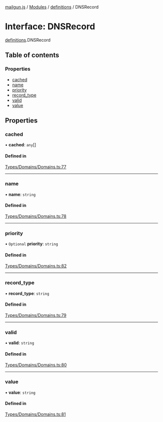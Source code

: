 [mailgun.js](../README.md) / [Modules](../modules.md) / [definitions](../modules/definitions.md) / DNSRecord

# Interface: DNSRecord

[definitions](../modules/definitions.md).DNSRecord

## Table of contents

### Properties

- [cached](definitions.DNSRecord.md#cached)
- [name](definitions.DNSRecord.md#name)
- [priority](definitions.DNSRecord.md#priority)
- [record\_type](definitions.DNSRecord.md#record_type)
- [valid](definitions.DNSRecord.md#valid)
- [value](definitions.DNSRecord.md#value)

## Properties

### cached

• **cached**: `any`[]

#### Defined in

[Types/Domains/Domains.ts:77](https://github.com/mailgun/mailgun.js/blob/73cbc82/lib/Types/Domains/Domains.ts#L77)

___

### name

• **name**: `string`

#### Defined in

[Types/Domains/Domains.ts:78](https://github.com/mailgun/mailgun.js/blob/73cbc82/lib/Types/Domains/Domains.ts#L78)

___

### priority

• `Optional` **priority**: `string`

#### Defined in

[Types/Domains/Domains.ts:82](https://github.com/mailgun/mailgun.js/blob/73cbc82/lib/Types/Domains/Domains.ts#L82)

___

### record\_type

• **record\_type**: `string`

#### Defined in

[Types/Domains/Domains.ts:79](https://github.com/mailgun/mailgun.js/blob/73cbc82/lib/Types/Domains/Domains.ts#L79)

___

### valid

• **valid**: `string`

#### Defined in

[Types/Domains/Domains.ts:80](https://github.com/mailgun/mailgun.js/blob/73cbc82/lib/Types/Domains/Domains.ts#L80)

___

### value

• **value**: `string`

#### Defined in

[Types/Domains/Domains.ts:81](https://github.com/mailgun/mailgun.js/blob/73cbc82/lib/Types/Domains/Domains.ts#L81)
